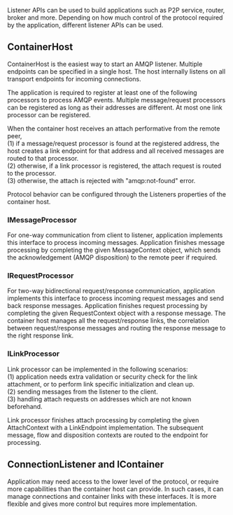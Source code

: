 Listener APIs can be used to build applications such as P2P service, router, broker and more. Depending on how much control of the protocol required by the application, different listener APIs can be used.

## ContainerHost
ContainerHost is the easiest way to start an AMQP listener. Multiple endpoints can be specified in a single host. The host internally listens on all transport endpoints for incoming connections.

The application is required to register at least one of the following processors to process AMQP events. Multiple message/request processors can be registered as long as their addresses are different. At most one link processor can be registered.

When the container host receives an attach performative from the remote peer,  
(1) if a message/request processor is found at the registered address, the host creates a link endpoint for that address and all received messages are routed to that processor.  
(2) otherwise, if a link processor is registered, the attach request is routed to the processor.  
(3) otherwise, the attach is rejected with "amqp:not-found" error.  

Protocol behavior can be configured through the Listeners properties of the container host.

### IMessageProcessor
For one-way communication from client to listener, application implements this interface to process incoming messages. Application finishes message processing by completing the given MessageContext object, which sends the acknowledgement (AMQP disposition) to the remote peer if required.

### IRequestProcessor
For two-way bidirectional request/response communication, application implements this interface to process incoming request messages and send back response messages. Application finishes request processing by completing the given RequestContext object with a response message. The container host manages all the request/response links, the correlation between request/response messages and routing the response message to the right response link.

### ILinkProcessor
Link processor can be implemented in the following scenarios:  
(1) application needs extra validation or security check for the link attachment, or to perform link specific initialization and clean up.  
(2) sending messages from the listener to the client.  
(3) handling attach requests on addresses which are not known beforehand.  

Link processor finishes attach processing by completing the given AttachContext with a LinkEndpoint implementation. The subsequent message, flow and disposition contexts are routed to the endpoint for processing.

## ConnectionListener and IContainer
Application may need access to the lower level of the protocol, or require more capabilities than the container host can provide. In such cases, it can manage connections and container links with these interfaces.
It is more flexible and gives more control but requires more implementation.